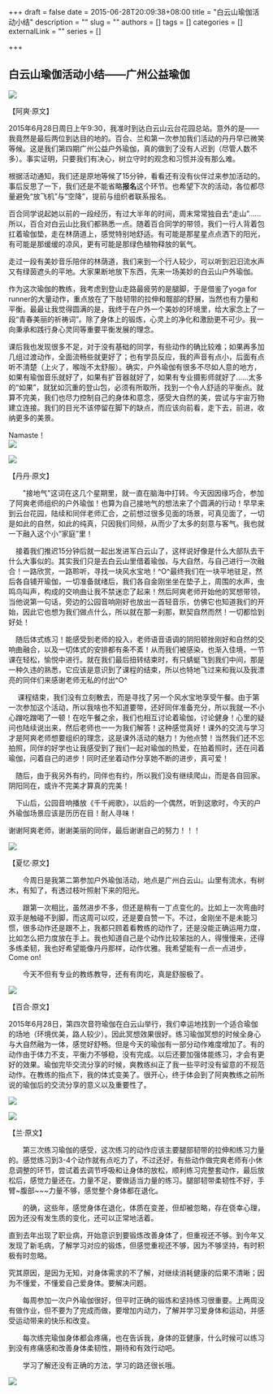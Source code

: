 +++
draft = false
date = 2015-06-28T20:09:38+08:00
title = "白云山瑜伽活动小结"
description = ""
slug = ""
authors = []
tags = []
categories = []
externalLink = ""
series = []

+++

## **白云山瑜伽活动小结——广州公益瑜伽**


![](https://oss.metamind.eu.org/302b7268e7f7cfa5dfa29.jpg.jpeg)

【阿爽·原文】

2015年6月28日周日上午9:30，我准时到达白云山云台花园总站。意外的是——我竟然是最后两位到达目的地的。百合、兰和第一次参加我们活动的丹丹早已微笑等候。这是我们第四期广州公益户外瑜伽，真的做到了没有人迟到（尽管人数不多）。事实证明，只要我们有决心，树立守时的观念和习惯并没有那么难。

根据活动通知，我们还是原地等候了15分钟，看看还有没有伙伴过来参加活动的。事后反思了一下，我们还是不能省略**报名**这个环节。也希望下次的活动，各位都尽量避免“放飞机”与“空降”，提前与组织者联系报名。

百合同学说起她以前的一段经历，有过大半年的时间，周末常常独自去“走山”…… 所以，百合对白云山比我们都熟悉一点。随着百合同学的带领，我们一行人背着包扛着瑜伽垫，走在林荫道上，感觉特别地舒适。有可能是那星星点点洒下的阳光，有可能是那缓缓的凉风，更有可能是那绿色植物释放的氧气。

走过一段有美妙音乐陪伴的林荫道，我们来到一个行人较少，可以听到汩汩流水声又有绿茵遮头的平地。大家果断地放下东西，先来一场美妙的白云山户外瑜伽。

作为这次瑜伽的教练，我考虑到登山走路最疲劳的是腿脚，于是借鉴了yoga for runner的大量动作，重点放在了下肢韧带的拉伸和髋部的舒展，当然也有力量和平衡。最最让我觉得圆满的是，我终于在户外一个美妙的环境里，给大家念上了一段“青春美丽的祈祷词”。除了身体上的锻炼，心灵上的净化和激励更不可少。我一向秉承和践行身心灵同等重要平衡发展的理念。

课后我也发现很多不足，对于没有基础的同学，有些动作的确比较难；如果再多加几组过渡动作，全面流畅些就更好了；也有学员反应，我的声音有点小，后面有点听不清楚（上火了，喉咙不太舒服）。确实，户外瑜伽有很多不尽如人意的地方，如果有瑜伽音乐就好了，如果有扩音器就好了，如果有专业摄影师就好了……太多的“如果”，就犹如沉重的登山包，必须有所取所，找到一个令人舒适的平衡点。就算不完美，我们也尽力控制自己的身体和意念，感受大自然的美，尝试与宇宙万物建立连接。我们的目光不该停留在脚下的缺点，而应该向前看，走下去，前进，收纳更多的美景。

Namaste！        
![](https://oss.metamind.eu.org/947a4561aa7693863f81b.jpg.jpeg)

![](https://oss.metamind.eu.org/be4d0361f14b8481c5fc2.jpg.jpeg)


【丹丹·原文】

　　"接地气"这词在这几个星期里，就一直在脑海中打转。今天因因缘巧合，参加了阿爽老师组织的户外瑜伽！也算为自己接地气的想法来了个圆满的行动！早早来到云台花园，陆续和同伴老师汇合，之前想过很多见面的场景，可真见面了，一切是如此的自然，如此的纯真，只因我们同频，从而少了太多的刻意与客气。我也就一下融入这个小“家庭”里！

　接着我们推迟15分钟后就一起出发进军白云山了，这样说好像是什么大部队去干什么大事似的。其实我们只是去白云山里借着瑜伽，与大自然，与自己进行一次融合！一路欣赏，一路聆听，寻找一块风水宝地！^O^最终我们在一块平地驻足，然后各自铺开瑜伽，一切准备就绪后，我们各自金刚坐坐在垫子上，周围的水声，虫鸣鸟叫声，构成的交响曲让我不禁迷恋了起来！然后阿爽老师开始他的冥想带领，当他说第一句话，旁边的公园音响刚好也放出一首轻音乐，仿佛它也知道我们的开始，因此它也想为我们做点什么，所以就在那一刹那，默契自然而然！一切都恰到好处！

　随后体式练习！能感受到老师的投入，老师语音语调的阴阳顿挫刚好和自然的交响曲融合，以及一切体式的安排都有条不紊！从而我们被感染，也渐入佳境，一节课在轻松，愉悦中进行。就在我们最后扭转结束时，有只蜻蜓飞到我们中间，那是一种久违的熟悉，它应该是意识到了课程的结束，所以也特地飞过来和我以及我漂亮的同伴们来感谢老师无私的付出^O^

　 课程结束，我们没有立刻散去，而是寻找了另一个风水宝地享受午餐。由于第一次参加这个活动，所以我啥也不知道要带，还好同伴准备充分，所以我就一不小心蹭吃蹭喝了一顿！在吃午餐之余，我们也相互讨论着瑜伽，讨论健身！心里的疑问也陆续说出来，然后老师也一一为我们解答！这种感觉真好！课外的交流与学习才是阿爽老师想要组织的理念，这是课外活动的魅力！为他点赞！当然我们还不忘拍照，同伴的好学也让我感受到了我们一起对瑜伽的热爱，在拍着照时，还在问着瑜伽，问着自己的进步！同时还坐着动作分享她不断的进步，真可爱！



　随后，由于我另外有约，同伴也有约，所以我们没有继续爬山，而是各自回家。阴阳同在，或许不完美才算真的完美！

　下山后，公园音响播放《千千阙歌》，以后的一个偶然，听到这歌时，今天的户外瑜伽场景应该是历历在目！耐人寻味！

谢谢阿爽老师，谢谢美丽的同伴，最后谢谢自己的努力！！！

![](https://oss.metamind.eu.org/49e3f9499b6001cafd310.jpg.jpeg)


【夏忆·原文】

　　今周日是我第二第参加户外瑜伽活动，地点是广州白云山。山里有流水，有树木，有知了，有透过枝叶照射下来的阳光。

　　跟第一次相比，虽然进步不多，但还是稍有一丁点变化的。比如上一次弯曲时双手是触碰不到脚，而这周可以哎，还是要自赞一下。不过，金刚坐不是未能习惯，很多动作还是跟不上，我都只顾着看教练的动作了，还是没能正确运用力度，比如怎么把力度放在手上。我也知道自己是个动作比较笨拙的人，得慢慢来，还得多练柔韧，我也好希望能像丹丹那样，动作优雅。我希望能有一点一点进步，Come on!

　　今天不但有专业的教练教导，还有有肉吃，真是舒服极了。

![](https://oss.metamind.eu.org/e707970fc50d46ebb2393.jpg.jpeg)


【百合·原文】

2015年6月28日，第四次音符瑜伽在白云山举行，我们幸运地找到一个适合瑜伽的场地（环境优美，路人较少）。因此冥想效果很好。练习瑜伽冥想的时候全身心与大自然融为一体，感觉好舒畅。但是今天的瑜伽有一部分动作难度增加了。有的动作由于体力不支，平衡力不够稳，没有完成。以后还要加强体能练习，才会有更好的效果。瑜伽完毕交流分享的时候，爽教练纠正了我一些平时没有留意的不规范动作。在教练的指点下，我的体式变美了。很开心，终于体会到了阿爽教练之前所说的瑜伽后的交流分享的意义以及重要性了。

![](https://oss.metamind.eu.org/ec91425ada0ba830b19c4.jpg.jpeg)

![](https://oss.metamind.eu.org/c8d490d263213b01af9ee.jpg.jpeg)


【兰·原文】

　　第三次练习瑜伽的感受，这次练习的动作应该主要腿部韧带的拉伸和练习力量的。感觉练习到3-4个动作就有点吃力了，不过还好，有些动作做完爽老师有小休息调整的环节，尝试着去调节呼吸和让身体的放松，顺利练习完整套动作，最后放松后，感觉力量还在。力量不足，要做适当力量的练习。腿部韧带柔韧性不好，手臂~腹部~~~力量不够，感觉整个身体都在退化。

　　的确，这些年，感觉身体在退化，体质在变差，但却被忽略，存在侥幸心理，因为还没有发生质的变化，还可以正常地活着。

直到去年出现了职业病，开始意识到要锻炼改善身体了，但重视还不够。到今年又发现了新毛病，了解学习对应的锻炼，但感觉重视还不够，因为不够坚持，有时积极有时忽略。

究其原因，是因为无知，对身体需求的不了解，对继续消耗健康的后果不清晰；因为不懂爱，不懂爱自己爱身体。要解决问题。

　　每周参加一次户外瑜伽很好，但平时正确的锻炼和坚持练习很重要。上两周没有做作业，但不要为了完成而做，要增加内动力，了解并学习爱身体和运动，并感受运动带来的快乐和改变。

　　每次练完瑜伽身体都会疼痛，也在告诉我，身体的亚健康，什么时候可以练习到没有疼痛感和改善身体柔韧性，期待和有效行动吧。

　　学习了解还没有正确的方法，学习的路还很长哦。

![](https://oss.metamind.eu.org/f6a4d63ee4810b9499222.jpg.jpeg)